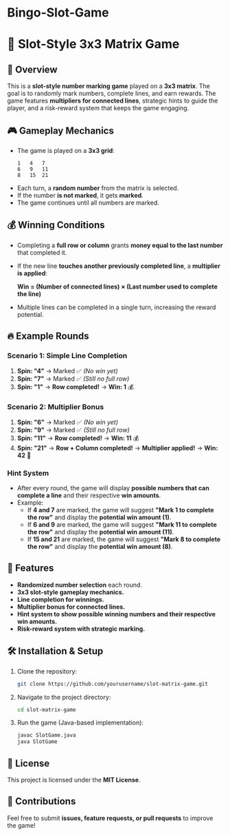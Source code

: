 # Bingo-Slot-Game
# 🎰 Slot-Style 3x3 Matrix Game

## 📌 Overview

This is a **slot-style number marking game** played on a **3x3 matrix**. The goal is to randomly mark numbers, complete lines, and earn rewards. The game features **multipliers for connected lines**, strategic hints to guide the player, and a risk-reward system that keeps the game engaging.

## 🎮 Gameplay Mechanics

- The game is played on a **3x3 grid**:
  ```
  1   4   7  
  6   9   11  
  8   15  21  
  ```
- Each turn, a **random number** from the matrix is selected.
- If the number **is not marked**, it gets **marked**.
- The game continues until all numbers are marked.

## 💰 Winning Conditions

- Completing a **full row or column** grants **money equal to the last number** that completed it.
- If the new line **touches another previously completed line**, a **multiplier is applied**:

  **Win = (Number of connected lines) × (Last number used to complete the line)**
- Multiple lines can be completed in a single turn, increasing the reward potential.

## 🔥 Example Rounds

### Scenario 1: Simple Line Completion

1. **Spin: "4"** → Marked ✅  *(No win yet)*
2. **Spin: "7"** → Marked ✅ *(Still no full row)*
3. **Spin: "1"** → **Row completed!** → **Win: 1** 💰

### Scenario 2: Multiplier Bonus

1. **Spin: "6"** → Marked ✅ *(No win yet)*
2. **Spin: "9"** → Marked ✅ *(Still no full row)*
3. **Spin: "11"** → **Row completed!** → **Win: 11** 💰
4. **Spin: "21"** → **Row + Column completed!** → **Multiplier applied!** → **Win: 42** 🎉

### Hint System

- After every round, the game will display **possible numbers that can complete a line** and their respective **win amounts**.
- Example:
  - If **4 and 7** are marked, the game will suggest **"Mark 1 to complete the row"** and display the **potential win amount (1)**.
  - If **6 and 9** are marked, the game will suggest **"Mark 11 to complete the row"** and display the **potential win amount (11)**.
  - If **15 and 21** are marked, the game will suggest **"Mark 8 to complete the row"** and display the **potential win amount (8)**.

## 🚀 Features

- **Randomized number selection** each round.
- **3x3 slot-style gameplay mechanics.**
- **Line completion for winnings.**
- **Multiplier bonus for connected lines.**
- **Hint system to show possible winning numbers and their respective win amounts.**
- **Risk-reward system with strategic marking.**

## 🛠️ Installation & Setup

1. Clone the repository:
   ```bash
   git clone https://github.com/yourusername/slot-matrix-game.git
   ```
2. Navigate to the project directory:
   ```bash
   cd slot-matrix-game
   ```
3. Run the game (Java-based implementation):
   ```bash
   javac SlotGame.java
   java SlotGame
   ```

## 📜 License

This project is licensed under the **MIT License**.

## 🤝 Contributions

Feel free to submit **issues, feature requests, or pull requests** to improve the game!

